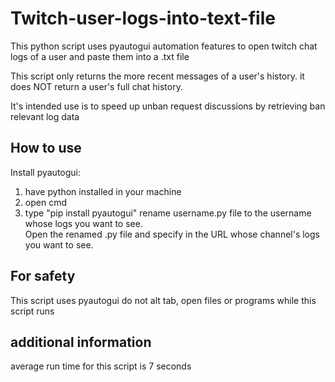 # Twitch-user-logs-into-text-file
This python script uses pyautogui automation features to open twitch chat logs of a user and paste them into a .txt file

This script only returns the more recent messages of a user's history.
it does NOT return a user's full chat history.

It's intended use is to speed up unban request discussions by retrieving ban relevant log data

## How to use
Install pyautogui:
  1. have python installed in your machine
  2. open cmd
  3. type "pip install pyautogui"
rename username.py file to the username whose logs you want to see. <br>
Open the renamed .py file and specify in the URL whose channel's logs you want to see.

## For safety
This script uses pyautogui
do not alt tab, open files or programs while this script runs

## additional information
average run time for this script is 7 seconds
